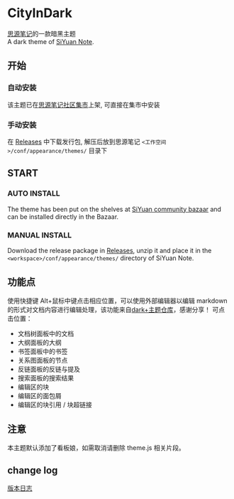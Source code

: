 # CityInDark

[思源笔记](https://github.com/siyuan-note/siyuan)的一款暗黑主题  
A dark theme of [SiYuan Note](https://github.com/siyuan-note/siyuan).

## 开始

### 自动安装

该主题已在[思源笔记社区集市](https://github.com/siyuan-note/bazaar)上架, 可直接在集市中安装

### 手动安装

在 [Releases](https://github.com/weihan-Chen/CityInDark/releases) 中下载发行包, 解压后放到思源笔记 `<工作空间>/conf/appearance/themes/` 目录下

## START

### AUTO INSTALL

The theme has been put on the shelves at [SiYuan community bazaar](https://github.com/siyuan-note/bazaar) and can be installed directly in the Bazaar.

### MANUAL INSTALL

Download the release package in [Releases](https://github.com/weihan-Chen/CityInDark/releases), unzip it and place it in the `<workspace>/conf/appearance/themes/` directory of SiYuan Note.

## 功能点

使用快捷键 Alt+鼠标中键点击相应位置，可以使用外部编辑器以编辑 markdown 的形式对文档内容进行编辑处理，该功能来自[dark+主题仓库](https://github.com/Zuoqiu-Yingyi/siyuan-theme-dark-plus/tree/main/app/editor)，感谢分享！
可点击位置：

- 文档树面板中的文档
- 大纲面板的大纲
- 书签面板中的书签
- 关系图面板的节点
- 反链面板的反链与提及
- 搜索面板的搜索结果
- 编辑区的块
- 编辑区的面包屑
- 编辑区的块引用 / 块超链接

## 注意

本主题默认添加了看板娘，如需取消请删除 theme.js 相关片段。

## change log

[版本日志](https://github.com/weihan-Chen/CityInDark/blob/main/CHANGELOG.md)
